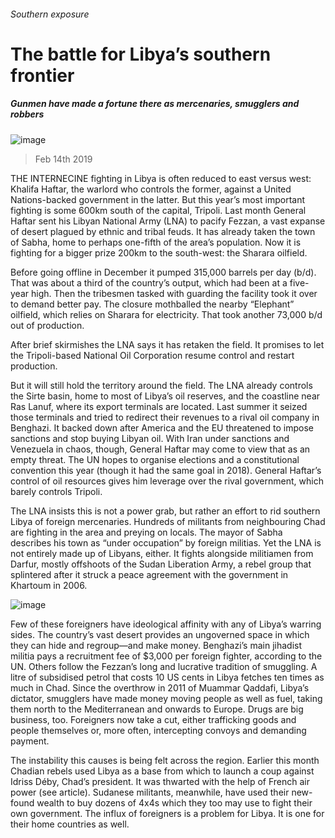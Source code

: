 ###### Southern exposure
# The battle for Libya’s southern frontier 
##### Gunmen have made a fortune there as mercenaries, smugglers and robbers 
![image](images/20190216_map503.jpg) 
> Feb 14th 2019 
 
THE INTERNECINE fighting in Libya is often reduced to east versus west: Khalifa Haftar, the warlord who controls the former, against a United Nations-backed government in the latter. But this year’s most important fighting is some 600km south of the capital, Tripoli. Last month General Haftar sent his Libyan National Army (LNA) to pacify Fezzan, a vast expanse of desert plagued by ethnic and tribal feuds. It has already taken the town of Sabha, home to perhaps one-fifth of the area’s population. Now it is fighting for a bigger prize 200km to the south-west: the Sharara oilfield. 
Before going offline in December it pumped 315,000 barrels per day (b/d). That was about a third of the country’s output, which had been at a five-year high. Then the tribesmen tasked with guarding the facility took it over to demand better pay. The closure mothballed the nearby “Elephant” oilfield, which relies on Sharara for electricity. That took another 73,000 b/d out of production. 
After brief skirmishes the LNA says it has retaken the field. It promises to let the Tripoli-based National Oil Corporation resume control and restart production. 
But it will still hold the territory around the field. The LNA already controls the Sirte basin, home to most of Libya’s oil reserves, and the coastline near Ras Lanuf, where its export terminals are located. Last summer it seized those terminals and tried to redirect their revenues to a rival oil company in Benghazi. It backed down after America and the EU threatened to impose sanctions and stop buying Libyan oil. With Iran under sanctions and Venezuela in chaos, though, General Haftar may come to view that as an empty threat. The UN hopes to organise elections and a constitutional convention this year (though it had the same goal in 2018). General Haftar’s control of oil resources gives him leverage over the rival government, which barely controls Tripoli. 
The LNA insists this is not a power grab, but rather an effort to rid southern Libya of foreign mercenaries. Hundreds of militants from neighbouring Chad are fighting in the area and preying on locals. The mayor of Sabha describes his town as “under occupation” by foreign militias. Yet the LNA is not entirely made up of Libyans, either. It fights alongside militiamen from Darfur, mostly offshoots of the Sudan Liberation Army, a rebel group that splintered after it struck a peace agreement with the government in Khartoum in 2006. 
![image](images/20190216_MAM969.png) 
Few of these foreigners have ideological affinity with any of Libya’s warring sides. The country’s vast desert provides an ungoverned space in which they can hide and regroup—and make money. Benghazi’s main jihadist militia pays a recruitment fee of $3,000 per foreign fighter, according to the UN. Others follow the Fezzan’s long and lucrative tradition of smuggling. A litre of subsidised petrol that costs 10 US cents in Libya fetches ten times as much in Chad. Since the overthrow in 2011 of Muammar Qaddafi, Libya’s dictator, smugglers have made money moving people as well as fuel, taking them north to the Mediterranean and onwards to Europe. Drugs are big business, too. Foreigners now take a cut, either trafficking goods and people themselves or, more often, intercepting convoys and demanding payment. 
The instability this causes is being felt across the region. Earlier this month Chadian rebels used Libya as a base from which to launch a coup against Idriss Déby, Chad’s president. It was thwarted with the help of French air power (see article). Sudanese militants, meanwhile, have used their new-found wealth to buy dozens of 4x4s which they too may use to fight their own government. The influx of foreigners is a problem for Libya. It is one for their home countries as well. 
